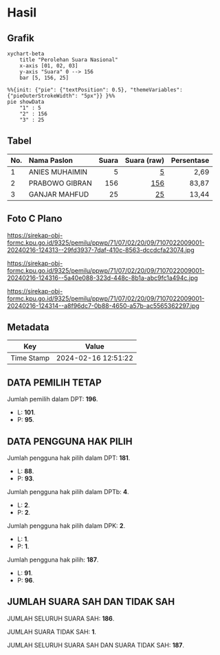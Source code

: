 # Hasil

## Grafik

```mermaid
xychart-beta
    title "Perolehan Suara Nasional"
    x-axis [01, 02, 03]
    y-axis "Suara" 0 --> 156
    bar [5, 156, 25]
```

```mermaid
%%{init: {"pie": {"textPosition": 0.5}, "themeVariables": {"pieOuterStrokeWidth": "5px"}} }%%
pie showData
    "1" : 5
    "2" : 156
    "3" : 25
```

## Tabel

| No. | Nama Paslon    | Suara | Suara (raw) | Persentase |
|:--- |:-------------- | -----:| -----------:| ----------:|
| 1   | ANIES MUHAIMIN | 5     | [5][p-1]    | 2,69       |
| 2   | PRABOWO GIBRAN | 156   | [156][p-2]  | 83,87      |
| 3   | GANJAR MAHFUD  | 25    | [25][p-3]   | 13,44      |


[p-1]: https://github.com/gigit-pemilu/pemilu-2024/blob/main/pilpres/hitung-suara/sub/71-sulawesi-utara/sub/07-minahasa-tenggara/sub/02-pusomaen/sub/2009-minanga-timur/sub/001-tps/sub/paslon-1.txt
[p-2]: https://github.com/gigit-pemilu/pemilu-2024/blob/main/pilpres/hitung-suara/sub/71-sulawesi-utara/sub/07-minahasa-tenggara/sub/02-pusomaen/sub/2009-minanga-timur/sub/001-tps/sub/paslon-2.txt
[p-3]: https://github.com/gigit-pemilu/pemilu-2024/blob/main/pilpres/hitung-suara/sub/71-sulawesi-utara/sub/07-minahasa-tenggara/sub/02-pusomaen/sub/2009-minanga-timur/sub/001-tps/sub/paslon-3.txt

## Foto C Plano

https://sirekap-obj-formc.kpu.go.id/9325/pemilu/ppwp/71/07/02/20/09/7107022009001-20240216-124313--29fd3937-7daf-410c-8563-dccdcfa23074.jpg

https://sirekap-obj-formc.kpu.go.id/9325/pemilu/ppwp/71/07/02/20/09/7107022009001-20240216-124316--5a40e088-323d-448c-8b1a-abc9fc1a494c.jpg

https://sirekap-obj-formc.kpu.go.id/9325/pemilu/ppwp/71/07/02/20/09/7107022009001-20240216-124314--a8f96dc7-0b88-4650-a57b-ac5565362297.jpg


## Metadata

| Key        | Value               |
| ---------- | ------------------- |
| Time Stamp | 2024-02-16 12:51:22 |


## DATA PEMILIH TETAP

Jumlah pemilih dalam DPT: **196**.
 * L: **101**.
 * P: **95**.

## DATA PENGGUNA HAK PILIH

Jumlah pengguna hak pilih dalam DPT: **181**.
 * L: **88**.
 * P: **93**.

Jumlah pengguna hak pilih dalam DPTb: **4**.
 * L: **2**.
 * P: **2**.

Jumlah pengguna hak pilih dalam DPK: **2**.
 * L: **1**.
 * P: **1**.

Jumlah pengguna hak pilih: **187**.
 * L: **91**.
 * P: **96**.

## JUMLAH SUARA SAH DAN TIDAK SAH

JUMLAH SELURUH SUARA SAH: **186**.

JUMLAH SUARA TIDAK SAH: **1**.

JUMLAH SELURUH SUARA SAH DAN SUARA TIDAK SAH: **187**.


